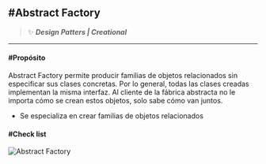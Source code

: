 ## \#Abstract Factory
>:sparkles: ***Design Patters | Creational***
---
#### \#Propósito
Abstract Factory permite producir familias de objetos relacionados sin especificar sus clases concretas. Por lo general, todas las clases creadas implementan la misma interfaz. Al cliente de la fábrica abstracta no le importa cómo se crean estos objetos, solo sabe cómo van juntos.

- Se especializa en crear familias de objetos relacionados



#### \#Check list

![Abstract Factory](https://refactoring.guru/images/patterns/diagrams/abstract-factory/structure-2x.png)